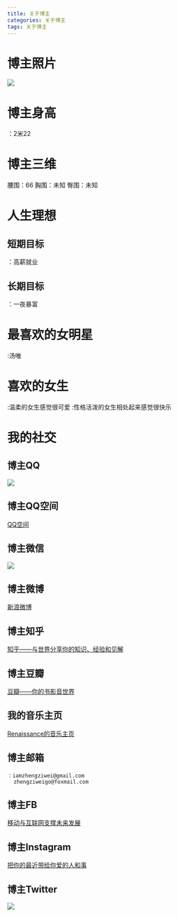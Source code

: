```yaml
---
title: 关于博主 
categories: 关于博主  
tags: 关于博主 
---
```


# 博主照片
![](/public/image/2019-09-10-1.png)

# 博主身高  
  ：2米22
# 博主三维  
  腰围：66
  胸围：未知
  臀围：未知
# 人生理想
## 短期目标
   ：高薪就业
## 长期目标
   ：一夜暴富
# 最喜欢的女明星
   :汤唯
# 喜欢的女生
   :温柔的女生感觉很可爱
   :性格活泼的女生相处起来感觉很快乐
# 我的社交
## 博主QQ
![](/public/image/2019-09-10-QQ.JPG)
## 博主QQ空间
  [QQ空间](https://user.qzone.qq.com/2758426558)
## 博主微信  
![](/public/image/2019-09-10-wechat.JPG)

## 博主微博
  [新浪微博](https://weibo.com/u/5449207291)
## 博主知乎
  [知乎——与世界分享你的知识、经验和见解](http://www.zhihu.com/people/zheng-zi-wei-38)
## 博主豆瓣
  [豆瓣——你的书影音世界](https://www.douban.com/people/189887313/?dt_dapp=1)
## 我的音乐主页
  [Renaissance的音乐主页](https://c.y.qq.com/base/fcgi-bin/u?__=63FdlOr)
## 博主邮箱
    ：iamzhengziwei@gmail.com
      zhengziweigo@foxmail.com

## 博主FB
  [移动与互联网支撑未来发展](https://www.facebook.com/iamzhengziwei
)
## 博主Instagram
  [把你的最近带给你爱的人和事](https://www.instagram.com/iamzhengziwei)
## 博主Twitter
  ![](/public/image/2019-09-10-twitter.PNG)

